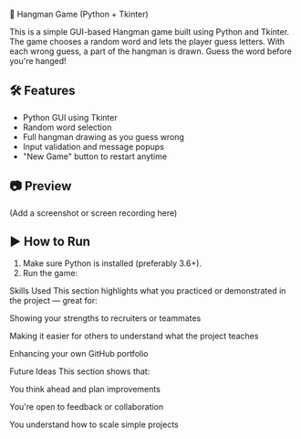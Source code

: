  🎯 Hangman Game (Python + Tkinter)

This is a simple GUI-based Hangman game built using Python and Tkinter. The game chooses a random word and lets the player guess letters. With each wrong guess, a part of the hangman is drawn. Guess the word before you're hanged!

## 🛠 Features
- Python GUI using Tkinter
- Random word selection
- Full hangman drawing as you guess wrong
- Input validation and message popups
- "New Game" button to restart anytime

## 📷 Preview
(Add a screenshot or screen recording here)

## ▶️ How to Run

1. Make sure Python is installed (preferably 3.6+).
2. Run the game:


Skills Used
This section highlights what you practiced or demonstrated in the project — great for:

Showing your strengths to recruiters or teammates

Making it easier for others to understand what the project teaches

Enhancing your own GitHub portfolio

Future Ideas
This section shows that:

You think ahead and plan improvements

You're open to feedback or collaboration

You understand how to scale simple projects
